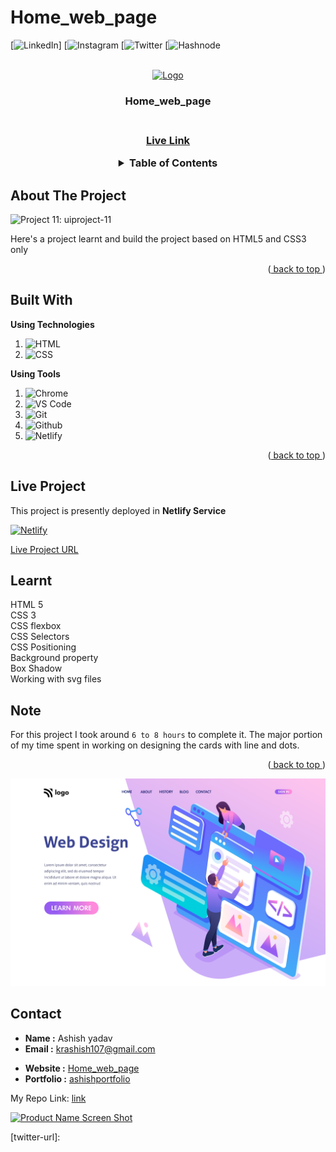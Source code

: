 # Home_web_page
<div id="top"></div>

<!-- Social Links -->

[![LinkedIn][linkedin-shield]]
[![Instagram][instagram-shield]
[![Twitter][twitter-shield]
[![Hashnode][hashnode-shield]

<!-- PROJECT LOGO -->
<br />
   <div align="center">
<!--   put github main home page -->
   <a href="https://github.com/ashish259/Home_web_page/blob/main/homepagess.png?raw=true">     
    <img src="https://learncodeonline.in/mascot.png" alt="Logo" width="80">
   </a>
   </div>

<h3 align="center">Home_web_page<h3>

  <p align="center">
    <br />
<!-- put link live website     -->
    <a href="https://dashing-lamington-49f8be.netlify.app/ ">Live Link</a>
  </p>
</div>

<!-- TABLE OF CONTENTS -->
<details align="center">
  <summary>Table of Contents</summary>
  <ol>
    <li>
      <a href="#about-the-project">About The Project</a>
    </li>
    <li><a href="#built-with">Built With</a></li>
    <li><a href="#live-project">Live Project</a></li>
    <li><a href="#learnt">Learnt</a></li>
    <li><a href="#contact">About Me</a></li>

  </ol>
</details>

<!-- ABOUT THE PROJECT -->

## About The Project
<!-- write prohect no and ss of project homepage  -->
![Project 11: uiproject-11]("https://github.com/ashish259/Home_web_page/blob/main/homepagess.png?raw=true")

Here's a project learnt and build the project based on HTML5 and CSS3 only

<p align="right">(<a href="#top"> back to top </a>)</p>

## Built With

**Using Technologies**

1. ![HTML][html-shield]
2. ![CSS][css-shield]

**Using Tools**

1. ![Chrome][chrome-shield]
2. ![VS Code][vscode-shield]
3. ![Git][git-shield]
4. ![Github][github-shield]
5. ![Netlify][netlify-shield]

<p align="right">(<a href="#top"> back to top </a>)</p>

## Live Project

This project is presently deployed in **Netlify Service**

[![Netlify][netlify-shield]][project-url]
<!--put live project url netlify  -->
[Live Project URL](https://dashing-lamington-49f8be.netlify.app/ )

<!-- LEARNT -->

## Learnt

 HTML 5 <br>
 CSS 3  <br>
 CSS flexbox  <br>
 CSS Selectors  <br>
 CSS Positioning  <br>
 Background property  <br>
 Box Shadow  <br>
 Working with svg files  <br>
<!-- NOTE -->

## Note

For this project I took around `6 to 8 hours` to complete it. The major portion of my time spent in working on designing the cards with line and dots.

<p align="right">(<a href="#top"> back to top </a>)</p>

<!--put hole page ss  -->
![Project 11: uiproject-11](https://github.com/ashish259/Home_web_page/blob/main/Home-web-page/8.png?raw=true)


<!-- CONTACT -->

## Contact

- **Name :** Ashish yadav
- **Email :** krashish107@gmail.com
<!--put link of live netlify    -->
- **Website :** [Home_web_page](https://dashing-lamington-49f8be.netlify.app/)
- **Portfolio :** [ashishportfolio](https://lustrous-frangollo-0dd873.netlify.app/)

My Repo Link: [link]()

<!-- BACK TO TOP -->

[![Product Name Screen Shot][backtotop-shield]](#top)

<!-- MARKDOWN LINKS & IMAGES -->

<!-- Linkedin -->

[linkedin-shield]: https://img.shields.io/badge/-LinkedIn-black.svg?style=for-the-badge&logo=linkedin&colorB=0B5FBB
[linkedin-url]: https://www.linkedin.com/in/ashish-20164b176/

<!-- Instagram -->

[instagram-shield]: https://img.shields.io/badge/Instagram-%23E4405F.svg?style=for-the-badge&logo=Instagram&logoColor=white
[instagram-url]: https://www.instagram.com/kr.ashish107/

<!-- Twitter -->

[twitter-shield]: https://img.shields.io/badge/Twitter-%231DA1F2.svg?style=for-the-badge&logo=Twitter&logoColor=white
[twitter-url]: 

<!-- Hashnode -->

[hashnode-shield]: https://img.shields.io/badge/Hashnode-2962FF?style=for-the-badge&logo=hashnode&logoColor=white
[hashnode-url]: https://startcode.hashnode.dev/

<!-- Back to Top -->

[backtotop-shield]: https://img.shields.io/badge/Back%20to%20Top-%5E-brightgreen

<!-- Tools and Technologies -->

[html-shield]: https://img.shields.io/badge/html5-%23E34F26.svg?style=for-the-badge&logo=html5&logoColor=white
[css-shield]: https://img.shields.io/badge/css3-%231572B6.svg?style=for-the-badge&logo=css3&logoColor=white
[vscode-shield]: https://img.shields.io/badge/Visual%20Studio%20Code-0078d7.svg?style=for-the-badge&logo=visual-studio-code&logoColor=white
[chrome-shield]: https://img.shields.io/badge/Google%20Chrome-4285F4?style=for-the-badge&logo=GoogleChrome&logoColor=white
[netlify-shield]: https://img.shields.io/badge/netlify-%23000000.svg?style=for-the-badge&logo=netlify&logoColor=#00C7B7
[git-shield]: https://img.shields.io/badge/git-%23F05033.svg?style=for-the-badge&logo=git&logoColor=white
[github-shield]: https://img.shields.io/badge/github-%23121011.svg?style=for-the-badge&logo=github&logoColor=white

<!-- Project screenshot -->

[product-screenshot]:https://github.com/ashish259/Developer_landing_website/blob/main/developer_landinpage.png?raw=true
[project-url]: https://github.com/ashish259/Developer_landing_website
